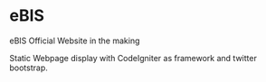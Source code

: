 eBIS
====

eBIS Official Website in the making

Static Webpage display with CodeIgniter as framework and twitter bootstrap.
